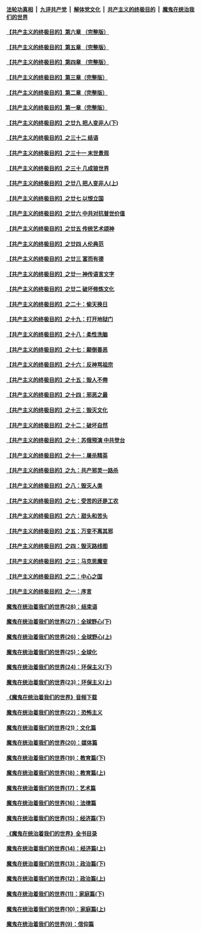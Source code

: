 

####  [法轮功真相](../../../../basic/blob/master/README.md?t=05290101) &nbsp;|&nbsp; [九评共产党](../../../../9ping.md/blob/master/README.md?t=05290101) &nbsp;|&nbsp; [解体党文化](../../../../jtdwh.md/blob/master/README.md?t=05290101)  &nbsp;|&nbsp; [共产主义的终极目的](../../../../gczydzjmd.md/blob/master/README.md?t=05290101) &nbsp;|&nbsp; [魔鬼在统治我们的世界](../../../../mgztzwmdsj.md/blob/master/README.md?t=05290101) 

#### [【共产主义的终极目的】第六章 （完整版）](../pages/nsc422/n11428913.md?t=05290101) 

#### [【共产主义的终极目的】第五章 （完整版）](../pages/nsc422/n11428912.md?t=05290101) 

#### [【共产主义的终极目的】第四章 （完整版）](../pages/nsc422/n11428907.md?t=05290101) 

#### [【共产主义的终极目的】第三章（完整版）](../pages/nsc422/n11428848.md?t=05290101) 

#### [【共产主义的终极目的】第二章（完整版）](../pages/nsc422/n11428831.md?t=05290101) 

#### [【共产主义的终极目的】第一章（完整版）](../pages/nsc422/n11417651.md?t=05290101) 

#### [【共产主义的终极目的】之廿九 把人变非人(下)](../pages/nsc422/n11344140.md?t=05290101) 

#### [【共产主义的终极目的】之三十二 结语](../pages/nsc422/n11360535.md?t=05290101) 

#### [【共产主义的终极目的】之三十一 末世景观](../pages/nsc422/n11351129.md?t=05290101) 

#### [【共产主义的终极目的】之三十 几成狼世界](../pages/nsc422/n11348280.md?t=05290101) 

#### [【共产主义的终极目的】之廿八 把人变非人(上)](../pages/nsc422/n11340492.md?t=05290101) 

#### [【共产主义的终极目的】之廿七 以恨立国](../pages/nsc422/n11336944.md?t=05290101) 

#### [【共产主义的终极目的】之廿六 中共对抗普世价值](../pages/nsc422/n11324785.md?t=05290101) 

#### [【共产主义的终极目的】之廿五 传统艺术颂神](../pages/nsc422/n11296396.md?t=05290101) 

#### [【共产主义的终极目的】之廿四 人伦典范](../pages/nsc422/n11296397.md?t=05290101) 

#### [【共产主义的终极目的】之廿三 富而有德](../pages/nsc422/n11283598.md?t=05290101) 

#### [【共产主义的终极目的】之廿一 神传语言文字](../pages/nsc422/n11263265.md?t=05290101) 

#### [【共产主义的终极目的】之廿二 破坏修炼文化](../pages/nsc422/n11245728.md?t=05290101) 

#### [【共产主义的终极目的】之二十：偷天换日](../pages/nsc422/n11238846.md?t=05290101) 

#### [【共产主义的终极目的】之十九：打开地狱门](../pages/nsc422/n11206376.md?t=05290101) 

#### [【共产主义的终极目的】之十八：柔性洗脑](../pages/nsc422/n11199994.md?t=05290101) 

#### [【共产主义的终极目的】之十七：颠倒善恶](../pages/nsc422/n11179782.md?t=05290101) 

#### [【共产主义的终极目的】之十六：反神骂祖宗](../pages/nsc422/n11166798.md?t=05290101) 

#### [【共产主义的终极目的】之十五：毁人不倦](../pages/nsc422/n11166792.md?t=05290101) 

#### [【共产主义的终极目的】之十四：邪恶之最](../pages/nsc422/n11150249.md?t=05290101) 

#### [【共产主义的终极目的】之十三：毁灭文化](../pages/nsc422/n11135227.md?t=05290101) 

#### [【共产主义的终极目的】之十二：破坏自然](../pages/nsc422/n11135214.md?t=05290101) 

#### [【共产主义的终极目的】之十：苏俄预演 中共登台](../pages/nsc422/n11118424.md?t=05290101) 

#### [【共产主义的终极目的】之十一：屠杀精英](../pages/nsc422/n11118442.md?t=05290101) 

#### [【共产主义的终极目的】之九：共产邪灵一路杀](../pages/nsc422/n11114139.md?t=05290101) 

#### [【共产主义的终极目的】之八：毁灭人类](../pages/nsc422/n11108503.md?t=05290101) 

#### [【共产主义的终极目的】之七：受苦的还是工农](../pages/nsc422/n11101809.md?t=05290101) 

#### [【共产主义的终极目的】之六：甜头和苦头](../pages/nsc422/n11096971.md?t=05290101) 

#### [【共产主义的终极目的】之五：万变不离其邪](../pages/nsc422/n11091285.md?t=05290101) 

#### [【共产主义的终极目的】之四：毁灭路线图](../pages/nsc422/n11086284.md?t=05290101) 

#### [【共产主义的终极目的】之三：马克思魔变](../pages/nsc422/n11061941.md?t=05290101) 

#### [【共产主义的终极目的】之二：中心之国](../pages/nsc422/n11047728.md?t=05290101) 

#### [【共产主义的终极目的】之一：序言](../pages/nsc422/n11086077.md?t=05290101) 

#### [魔鬼在统治着我们的世界(28)：结束语](../pages/nsc422/n10936246.md?t=05290101) 

#### [魔鬼在统治着我们的世界(27)：全球野心(下)](../pages/nsc422/n10928319.md?t=05290101) 

#### [魔鬼在统治着我们的世界(26)：全球野心(上)](../pages/nsc422/n10900318.md?t=05290101) 

#### [魔鬼在统治着我们的世界(25)：全球化](../pages/nsc422/n10788205.md?t=05290101) 

#### [魔鬼在统治着我们的世界(24)：环保主义(下)](../pages/nsc422/n10695307.md?t=05290101) 

#### [魔鬼在统治着我们的世界(23)：环保主义(上)](../pages/nsc422/n10688613.md?t=05290101) 

#### [《魔鬼在统治着我们的世界》音频下载](../pages/nsc422/n10635553.md?t=05290101) 

#### [魔鬼在统治着我们的世界(22)：恐怖主义](../pages/nsc422/n10614727.md?t=05290101) 

#### [魔鬼在统治着我们的世界(21)：文化篇](../pages/nsc422/n10597706.md?t=05290101) 

#### [魔鬼在统治着我们的世界(20)：媒体篇](../pages/nsc422/n10586579.md?t=05290101) 

#### [魔鬼在统治着我们的世界(19)：教育篇(下)](../pages/nsc422/n10564808.md?t=05290101) 

#### [魔鬼在统治着我们的世界(18)：教育篇(上)](../pages/nsc422/n10526970.md?t=05290101) 

#### [魔鬼在统治着我们的世界(17)：艺术篇](../pages/nsc422/n10499093.md?t=05290101) 

#### [魔鬼在统治着我们的世界(16)：法律篇](../pages/nsc422/n10485969.md?t=05290101) 

#### [魔鬼在统治着我们的世界(15)：经济篇(下)](../pages/nsc422/n10469975.md?t=05290101) 

#### [《魔鬼在统治着我们的世界》全书目录](../pages/nsc422/n10464261.md?t=05290101) 

#### [魔鬼在统治着我们的世界(14)：经济篇(上)](../pages/nsc422/n10457370.md?t=05290101) 

#### [魔鬼在统治着我们的世界(13)：政治篇(下)](../pages/nsc422/n10448270.md?t=05290101) 

#### [魔鬼在统治着我们的世界(12)：政治篇(上)](../pages/nsc422/n10444576.md?t=05290101) 

#### [魔鬼在统治着我们的世界(11)：家庭篇(下)](../pages/nsc422/n10440961.md?t=05290101) 

#### [魔鬼在统治着我们的世界(10)：家庭篇(上)](../pages/nsc422/n10435448.md?t=05290101) 

#### [魔鬼在统治着我们的世界(9)：信仰篇](../pages/nsc422/n10432159.md?t=05290101) 

